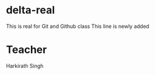 # delta-real
This is real for Git and Github class
This line is newly added
# Teacher
Harkirath Singh